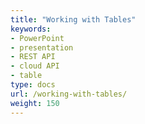 ```yaml
---
title: "Working with Tables"
keywords:
- PowerPoint
- presentation
- REST API
- cloud API
- table
type: docs
url: /working-with-tables/
weight: 150
---
```

